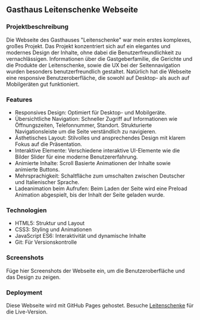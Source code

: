 ## Gasthaus Leitenschenke Webseite

### Projektbeschreibung

Die Webseite des Gasthauses "Leitenschenke" war mein erstes komplexes, großes Projekt.
Das Projekt konzentriert sich auf ein elegantes und modernes Design der Inhalte, ohne dabei die Benutzerfreundlichkeit zu vernachlässigen.
Informationen über die Gastgeberfamilie, die Gerichte und die Produkte der Leitenschenke, sowie die UX bei der Seitennavigation wurden besonders benutzerfreundlich gestaltet.
Natürlich hat die Webseite eine responsive Benutzeroberfläche, die sowohl auf Desktop- als auch auf Mobilgeräten gut funktioniert.

### Features

- Responsives Design: Optimiert für Desktop- und Mobilgeräte.
- Übersichtliche Navigation: Schneller Zugriff auf Informationen wie Öffnungszeiten, Telefonnummer, Standort. Strukturierte Navigationsleiste um die Seite verständlich zu navigieren.
- Ästhetisches Layout: Stilvolles und ansprechendes Design mit klarem Fokus auf die Präsentation.
- Interaktive Elemente: Verschiedene interaktive UI-Elemente wie die Bilder Slider für eine moderne Benutzererfahrung.
- Animierte Inhalte: Scroll Basierte Animationen der Inhalte sowie animierte Buttons.
- Mehrsprachigkeit: Schaltfläche zum umschalten zwischen Deutscher und Italienischer Sprache.
- Ladeanimation beim Aufrufen: Beim Laden der Seite wird eine Preload Animation abgespielt, bis der Inhalt der Seite geladen wurde.
  
### Technologien

- HTML5: Struktur und Layout
- CSS3: Styling und Animationen
- JavaScript ES6: Interaktivität und dynamische Inhalte
- Git: Für Versionskontrolle

### Screenshots

Füge hier Screenshots der Webseite ein, um die Benutzeroberfläche und das Design zu zeigen.

### Deployment

Diese Webseite wird mit GitHub Pages gehostet. Besuche [Leitenschenke](https://ivan-555.github.io/Leitenschenke/) für die Live-Version.
  
